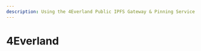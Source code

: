 ```yaml
---
description: Using the 4Everland Public IPFS Gateway & Pinning Service
---
```


# 4Everland

#### &#x20;<a href="#the-4everland-public-ipfs-gateway-is" id="the-4everland-public-ipfs-gateway-is"></a>
